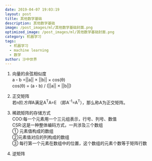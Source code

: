 ```yaml
---
date: 2019-04-07 19:03:19
layout: post
title: 其他数学基础
description: 其他数学基础
image: /post_images/ml/其他数学基础封面.png
optimized_image: /post_images/ml/其他数学基础封面.png
category: 机器学习
tags:
  - 机器学习
  - machine learning
  - 数学
author: 沙中世界
---
```


1. 向量的余弦相似度<br>
a・b =||a|| × ||b|| × cos(θ)<br>
cos(θ) = (a・b) / (||a|| × ||b||)

2. 正交矩阵<br>
若n阶*方阵*A满足A<sup>T</sup>A=E （即A<sup>-1</sup>=A<sup>T</sup>），那么称A为正交矩阵。

3. 稀疏矩阵的存储方式<br>
COO:每一个元素用一个三元组表示，行号、列号、数值<br>
CSR:这是一种整体编码方式，一共涉及三个数组<br>
① 元素值构成的数组  <br>
②元素值对应的列构成的数组 <br>
③ 每行第一个元素在数组中的位置，这个数组的元素个数等于矩阵行数

4. 逆矩阵